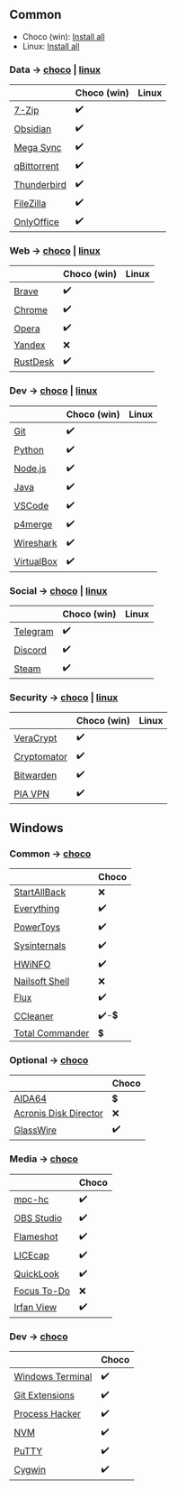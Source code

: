 ## Common

- Choco (win): [Install all](./choco-win/install-all.ps1)
- Linux: [Install all]()

### Data -> [choco](./choco-win/install-data.ps1) | [linux]()
|                                                   | Choco (win)  | Linux   |
|---------------------------------------------------|--------------|---------|
| [7-Zip](https://www.7-zip.org/)                   |      ✔️      |         |
| [Obsidian](https://obsidian.md/)                  |      ✔️      |         |
| [Mega Sync](https://mega.nz/desktop)              |      ✔️      |         |
| [qBittorrent](https://www.qbittorrent.org/)       |      ✔️      |         |
| [Thunderbird](https://www.thunderbird.net/en-US/) |      ✔️      |         |
| [FileZilla](https://filezilla-project.org/)       |      ✔️      |         |
| [OnlyOffice](https://www.onlyoffice.com/)         |      ✔️      |         |

### Web -> [choco](./choco-win/install-web.ps1) | [linux]()
|                                                          | Choco (win)  | Linux    |
|----------------------------------------------------------|--------------|-----------|
| [Brave](https://brave.com/)                              |       ✔️     |           |
| [Chrome](https://www.google.com/intl/ru_ru/chrome/)      |       ✔️     |           |
| [Opera](https://www.opera.com/ru)                        |       ✔️     |           |
| [Yandex](https://browser.yandex.ru/?&banerid=0500000134) |       ❌     |           |
| [RustDesk](https://rustdesk.com/)                        |       ✔️     |           |

### Dev -> [choco](./choco-win/install-web.ps1) | [linux]()
|                                                                                      | Choco (win)   | Linux     |
|--------------------------------------------------------------------------------------|---------------|-----------|
| [Git](https://git-scm.com/downloads)                                                 |       ✔️      |           |
| [Python](https://www.python.org/downloads/)                                          |       ✔️      |           |
| [Node.js](https://nodejs.org/)                                                       |       ✔️      |           |
| [Java](https://www.oracle.com/java/technologies/downloads/)                          |       ✔️      |           |
| [VSCode](https://code.visualstudio.com/)                                             |       ✔️      |           |
| [p4merge](https://www.perforce.com/products/helix-core-apps/merge-diff-tool-p4merge) |       ✔️      |           |
| [Wireshark](https://www.wireshark.org/)                                              |       ✔️      |           |
| [VirtualBox](https://www.virtualbox.org/)                                            |       ✔️      |           |

### Social -> [choco](./choco-win/install-web.ps1) | [linux]()
|                                           | Choco (win)  | Linux |
|-------------------------------------------|--------------|-------|
| [Telegram](https://desktop.telegram.org/) |       ✔️     |       |
| [Discord](https://discord.com/)           |       ✔️     |       |
| [Steam](https://store.steampowered.com/)  |       ✔️     |       |

### Security -> [choco](./choco-win/install-web.ps1) | [linux]()
|                                                     | Choco (win) | Linux  |
|-----------------------------------------------------|-------------|--------|
| [VeraCrypt](https://veracrypt.fr/en/Downloads.html) |      ✔️     |        |
| [Cryptomator](https://cryptomator.org/)             |      ✔️     |        |
| [Bitwarden](https://github.com/bitwarden/desktop)   |      ✔️     |        |
| [PIA VPN](https://www.privateinternetaccess.com/)   |      ✔️     |        |

## Windows
### Common -> [choco](./choco-win/install-web.ps1)
|                                                         | Choco  |
|---------------------------------------------------------|--------|
| [StartAllBack](https://www.startallback.com/)           |    ❌   |
| [Everything](https://www.voidtools.com/ru-ru/)          |    ✔️   |
| [PowerToys](https://github.com/microsoft/PowerToys)     |    ✔️   |
| [Sysinternals](https://sysinternais.com/)               |    ✔️   |
| [HWiNFO](https://www.hwinfo.com/)                       |    ✔️   |
| [Nailsoft Shell](https://nilesoft.org/)                 |    ❌   |
| [Flux](https://justgetflux.com/)                        |    ✔️   |
| [CCleaner](https://www.ccleaner.com/)                   |  ✔️-💲  |
| [Total Commander](https://www.ghisler.com/download.htm) |    💲    |

### Optional -> [choco](./choco-win/install-web.ps1)
|                                                                                     | Choco   |
|-------------------------------------------------------------------------------------|---------|
| [AIDA64](https://www.aida64.com/downloads)                                          |    💲    |
| [Acronis Disk Director](https://www.acronis.com/en-us/products/disk-director-home/) |    ❌   |
| [GlassWire](https://www.glasswire.com/)                                             |    ✔️   |

### Media -> [choco](./choco-win/install-web.ps1)
|                                                  | Choco   |
|--------------------------------------------------|---------|
| [mpc-hc](https://mpc-hc.org/)                    |    ✔️   |
| [OBS Studio](https://obsproject.com/ru)          |    ✔️   |
| [Flameshot](https://flameshot.org/)              |    ✔️   |
| [LICEcap](https://www.cockos.com/licecap/)       |    ✔️   |
| [QuickLook](https://github.com/QL-Win/QuickLook) |    ✔️   |
| [Focus To-Do](https://www.focustodo.cn/)         |    ❌   |
| [Irfan View](https://www.irfanview.com/)         |    ✔️   |

### Dev -> [choco](./choco-win/install-web.ps1)
|                                                                                              | Choco   |
|----------------------------------------------------------------------------------------------|---------|
| [Windows Terminal](https://github.com/microsoft/terminal)                                    |    ✔️   |
| [Git Extensions](https://github.com/gitextensions/gitextensions)                             |    ✔️   |
| [Process Hacker](https://github.com/processhacker/processhacker)                             |    ✔️   |
| [NVM](https://docs.microsoft.com/ru-ru/windows/dev-environment/javascript/nodejs-on-windows) |    ✔️   |
| [PuTTY](https://www.putty.org/)                                                              |    ✔️   |
| [Cygwin](https://www.cygwin.com/)                                                            |    ✔️   |
